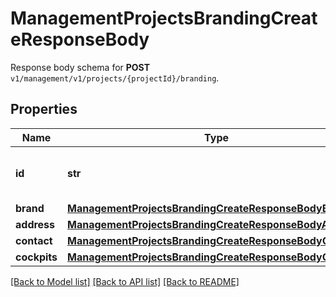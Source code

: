 # ManagementProjectsBrandingCreateResponseBody

Response body schema for **POST** `v1/management/v1/projects/{projectId}/branding`.

## Properties

Name | Type | Description | Notes
------------ | ------------- | ------------- | -------------
**id** | **str** | Unique identifier of the brand configuration. | [optional] 
**brand** | [**ManagementProjectsBrandingCreateResponseBodyBrand**](ManagementProjectsBrandingCreateResponseBodyBrand.md) |  | [optional] 
**address** | [**ManagementProjectsBrandingCreateResponseBodyAddress**](ManagementProjectsBrandingCreateResponseBodyAddress.md) |  | [optional] 
**contact** | [**ManagementProjectsBrandingCreateResponseBodyContact**](ManagementProjectsBrandingCreateResponseBodyContact.md) |  | [optional] 
**cockpits** | [**ManagementProjectsBrandingCreateResponseBodyCockpits**](ManagementProjectsBrandingCreateResponseBodyCockpits.md) |  | [optional] 

[[Back to Model list]](../README.md#documentation-for-models) [[Back to API list]](../README.md#documentation-for-api-endpoints) [[Back to README]](../README.md)



